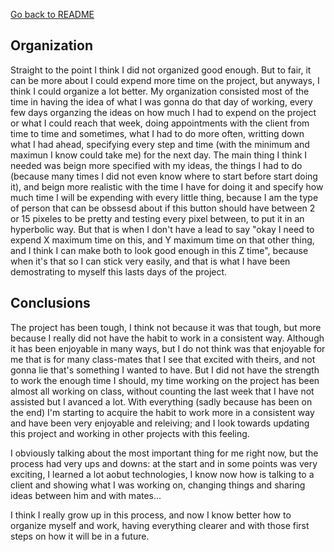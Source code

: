 [Go back to README](https://github.com/IsaiahMartel/AuditorioIonicLaravel/blob/master/README.md)

## Organization
Straight to the point I think I did not organized good enough.
But to fair, it can be more about I could expend more time on the project, but anyways, I think I could organize a lot better.
My organization consisted most of the time in having the idea of what I was gonna do that day of working, every few days organzing the ideas on how much I had to expend
on the project or what I could reach that week, doing appointments with the client from time to time and sometimes, what I had to do more often, writting down what I had ahead,
specifying every step and time (with the minimum and maximun I know could take me) for the next day.
The main thing I think I needed was beign more specified with my ideas, the things I had to do (because many times I did not even know where to start before start doing it), 
and beign more realistic with the time I have for doing it and specify how much time I will be expending with every little thing, because I am the type of person that can be
obssesd about if this button should have between 2 or 15 pixeles to be pretty and testing every pixel between, to put it in an hyperbolic way. But that is when I don't have
a lead to say "okay I need to expend X maximum time on this, and Y maximum time on that other thing, and I think I can make both to look good enough in this Z time", because when
it's that so I can stick very easily, and that is what I have been demostrating to myself this lasts days of the project.

## Conclusions 
The project has been tough, I think not because it was that tough, but more because I really did not have the habit to work in a consistent way. Although it has been enjoyable
in many ways, but I do not think was that enjoyable for me that is for many class-mates that I see that excited with theirs, and not gonna lie that's something I wanted to have.
But I did not have the strength to work the enough time I should, my time working on the project has been almost all working on class, without counting the last week that 
I have not assisted but I avanced a lot. With everything (sadly because has been on the end) I'm starting to acquire the 
habit to work more in a consistent way and have been very enjoyable and releiving; and I look towards updating this project and working in other projects with this feeling.

I obviously talking about the most important thing for me right now, but the process had very ups and downs: at the start and in some points was very exciting, I learned a lot
aobut technologies, I know now how is talking to a client and showing what I was working on, changing things and sharing ideas between him and with mates...

I think I really grow up in this process, and now I know better how to organize myself and work, having everything clearer and with those first steps on how it will be in a 
future.
